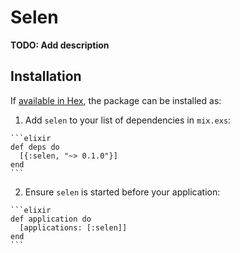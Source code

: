 # Selen

**TODO: Add description**

## Installation

If [available in Hex](https://hex.pm/docs/publish), the package can be installed as:

  1. Add `selen` to your list of dependencies in `mix.exs`:

    ```elixir
    def deps do
      [{:selen, "~> 0.1.0"}]
    end
    ```

  2. Ensure `selen` is started before your application:

    ```elixir
    def application do
      [applications: [:selen]]
    end
    ```

